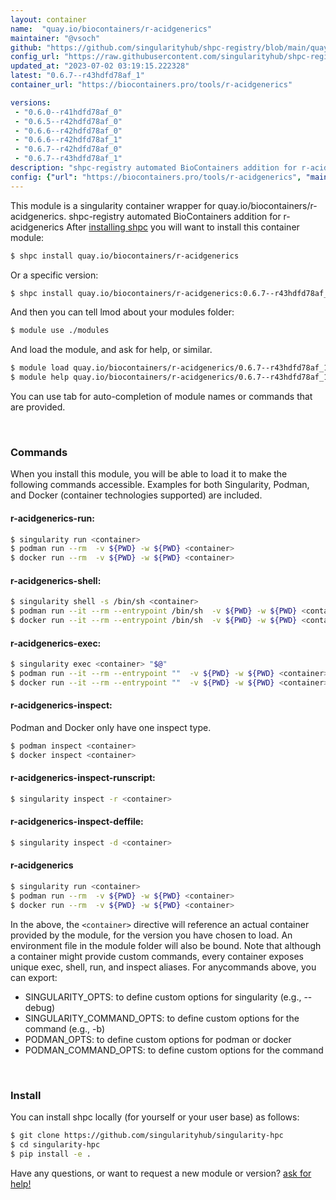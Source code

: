 ```yaml
---
layout: container
name:  "quay.io/biocontainers/r-acidgenerics"
maintainer: "@vsoch"
github: "https://github.com/singularityhub/shpc-registry/blob/main/quay.io/biocontainers/r-acidgenerics/container.yaml"
config_url: "https://raw.githubusercontent.com/singularityhub/shpc-registry/main/quay.io/biocontainers/r-acidgenerics/container.yaml"
updated_at: "2023-07-02 03:19:15.222328"
latest: "0.6.7--r43hdfd78af_1"
container_url: "https://biocontainers.pro/tools/r-acidgenerics"

versions:
 - "0.6.0--r41hdfd78af_0"
 - "0.6.5--r42hdfd78af_0"
 - "0.6.6--r42hdfd78af_0"
 - "0.6.6--r42hdfd78af_1"
 - "0.6.7--r42hdfd78af_0"
 - "0.6.7--r43hdfd78af_1"
description: "shpc-registry automated BioContainers addition for r-acidgenerics"
config: {"url": "https://biocontainers.pro/tools/r-acidgenerics", "maintainer": "@vsoch", "description": "shpc-registry automated BioContainers addition for r-acidgenerics", "latest": {"0.6.7--r43hdfd78af_1": "sha256:40fc111b6a990b80beb9ef0b92f9353f24dbe0019524d869acdb90a81952ddb2"}, "tags": {"0.6.0--r41hdfd78af_0": "sha256:5aecd9de123be462df57a67f21f21e4120ae904213ec2257935a228f93cc982e", "0.6.5--r42hdfd78af_0": "sha256:eb404b2df7f957fe5ec4ae9b5a3a2c4df0fdd81e8688bac22425e62738a0b664", "0.6.6--r42hdfd78af_0": "sha256:ba82417bd0ce82db4c572afb7882c08552393edeeb7c005837909c86cf07ccdd", "0.6.6--r42hdfd78af_1": "sha256:1ff8f30101a5f8884c96b8dd29e304640fbaa764b2c25aea58e21933e51e0c3d", "0.6.7--r42hdfd78af_0": "sha256:dbe8c7c1023f081e981128e60ce920417d7c004e046d6623cb5c8315eace4dcd", "0.6.7--r43hdfd78af_1": "sha256:40fc111b6a990b80beb9ef0b92f9353f24dbe0019524d869acdb90a81952ddb2"}, "docker": "quay.io/biocontainers/r-acidgenerics"}
---
```


This module is a singularity container wrapper for quay.io/biocontainers/r-acidgenerics.
shpc-registry automated BioContainers addition for r-acidgenerics
After [installing shpc](#install) you will want to install this container module:


```bash
$ shpc install quay.io/biocontainers/r-acidgenerics
```

Or a specific version:

```bash
$ shpc install quay.io/biocontainers/r-acidgenerics:0.6.7--r43hdfd78af_1
```

And then you can tell lmod about your modules folder:

```bash
$ module use ./modules
```

And load the module, and ask for help, or similar.

```bash
$ module load quay.io/biocontainers/r-acidgenerics/0.6.7--r43hdfd78af_1
$ module help quay.io/biocontainers/r-acidgenerics/0.6.7--r43hdfd78af_1
```

You can use tab for auto-completion of module names or commands that are provided.

<br>

### Commands

When you install this module, you will be able to load it to make the following commands accessible.
Examples for both Singularity, Podman, and Docker (container technologies supported) are included.

#### r-acidgenerics-run:

```bash
$ singularity run <container>
$ podman run --rm  -v ${PWD} -w ${PWD} <container>
$ docker run --rm  -v ${PWD} -w ${PWD} <container>
```

#### r-acidgenerics-shell:

```bash
$ singularity shell -s /bin/sh <container>
$ podman run --it --rm --entrypoint /bin/sh  -v ${PWD} -w ${PWD} <container>
$ docker run --it --rm --entrypoint /bin/sh  -v ${PWD} -w ${PWD} <container>
```

#### r-acidgenerics-exec:

```bash
$ singularity exec <container> "$@"
$ podman run --it --rm --entrypoint ""  -v ${PWD} -w ${PWD} <container> "$@"
$ docker run --it --rm --entrypoint ""  -v ${PWD} -w ${PWD} <container> "$@"
```

#### r-acidgenerics-inspect:

Podman and Docker only have one inspect type.

```bash
$ podman inspect <container>
$ docker inspect <container>
```

#### r-acidgenerics-inspect-runscript:

```bash
$ singularity inspect -r <container>
```

#### r-acidgenerics-inspect-deffile:

```bash
$ singularity inspect -d <container>
```



#### r-acidgenerics

```bash
$ singularity run <container>
$ podman run --rm  -v ${PWD} -w ${PWD} <container>
$ docker run --rm  -v ${PWD} -w ${PWD} <container>
```


In the above, the `<container>` directive will reference an actual container provided
by the module, for the version you have chosen to load. An environment file in the
module folder will also be bound. Note that although a container
might provide custom commands, every container exposes unique exec, shell, run, and
inspect aliases. For anycommands above, you can export:

 - SINGULARITY_OPTS: to define custom options for singularity (e.g., --debug)
 - SINGULARITY_COMMAND_OPTS: to define custom options for the command (e.g., -b)
 - PODMAN_OPTS: to define custom options for podman or docker
 - PODMAN_COMMAND_OPTS: to define custom options for the command

<br>

### Install

You can install shpc locally (for yourself or your user base) as follows:

```bash
$ git clone https://github.com/singularityhub/singularity-hpc
$ cd singularity-hpc
$ pip install -e .
```

Have any questions, or want to request a new module or version? [ask for help!](https://github.com/singularityhub/singularity-hpc/issues)
